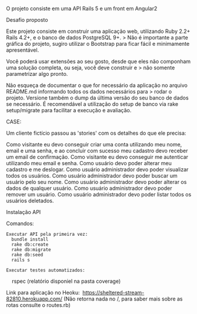 O projeto consiste em uma API Rails 5 e um front em Angular2

Desafio proposto

Este projeto consiste em construir uma aplicação web, utilizando Ruby 2.2+ Rails 4.2+, e o banco de dados PostgreSQL 9+. > Não é importante a parte gráfica do projeto, sugiro utilizar o Bootstrap para ficar fácil e minimamente apresentável.

Você poderá usar extensões ao seu gosto, desde que eles não componham uma solução completa, ou seja, você deve construir e > não somente parametrizar algo pronto.

Não esqueça de documentar o que for necessário da aplicação no arquivo README.md informando todos os dados necessários para > rodar o projeto. Versione também o dump da última versão do seu banco de dados se necessário. É recomendável a utilização do setup de banco via rake setup/migrate para facilitar a execução e avaliação.

CASE:

Um cliente fictício passou as 'stories' com os detalhes do que ele precisa:

Como visitante eu devo conseguir criar uma conta utilizando meu nome, email e uma senha, e ao concluir com sucesso meu cadastro devo receber um email de confirmação.
Como visitante eu devo conseguir me autenticar utilizando meu email e senha.
Como usuário devo poder alterar meu cadastro e me deslogar.
Como usuário administrador devo poder visualizar todos os usuários.
Como usuário administrador devo poder buscar um usuário pelo seu nome.
Como usuário administrador devo poder alterar os dados de qualquer usuário.
Como usuário administrador devo poder remover um usuário.
Como usuário administrador devo poder listar todos os usuários deletados.

Instalação API

Comandos: 
    
    Executar API pela primeira vez:
      bundle install
      rake db:create
      rake db:migrate
      rake db:seed
      rails s
    
    Executar testes automatizados:
      rspec (relatório disponiel na pasta coverage)

Link para aplicação no Heoku:
  https://sheltered-stream-82810.herokuapp.com/ (Não retorna nada no /, para saber mais sobre as rotas consulte o routes.rb)
  
